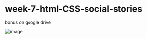 # week-7-html-CSS-social-stories
bonus on google drive

![image](https://user-images.githubusercontent.com/117738625/208923826-660cad72-5aaf-4aef-8d6a-8c920acc18e0.png)

